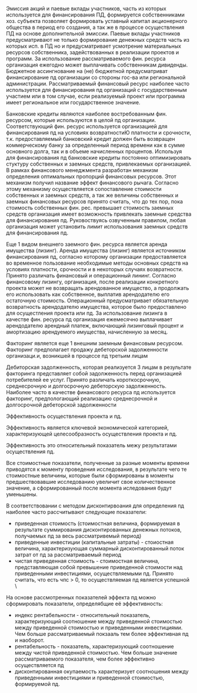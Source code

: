 Эмиссия акций и паевые вклады участников, часть из которых используется для финансирования ПД, формируется собственниками хоз. субъекта позволяет формировать уставный капитал акционерного общества в период его создания, а так же в процессе осуществления ПД на основе дополнительной эмиссии. Паевые вклады участников предусматривают не только формирование денежных средств часть из которых исп. в ПД но и предусматривает усмотрение материальных ресурсов собственника, задействованных в реализации проектов и программ. За использование рассматриваемого фин. ресурса организация ежегодно может выплачивать собственникам дивиденды. Бюджетное ассингнование на (не) бюджетной предусматриват финансирование пд организации со стороны гос-ва или региональной администрации. Рассматриваемый финансовый ресурс наиболее часто используется для финансирования пд организаций с государственным участием или в том случае, если реализуемый проект или программа имеет региональное или государственное значение. 

Банковские кредиты являются наиболее востребованным фин. ресурсом, которые используются в целой пд организации. Соответствующий фин. ресурс используется организацией для финансирования пд на условиях возвратностиЮ платности и срочности, т.к. предоставляемый банковский кредит должен быть возвращен коммерческому банку за определенный период времени как в сумме основного долга, так и в объеме начисленных процентов. Используя для финансирования пд банковские кредиты постоянно оптимизировать стуктуру собственных и заемных средств, привлекаемых организацией. В рамках финансового менеджмента разработан механизм определения оптимальных пропорций финансовых ресурсов. Этот механизм получил название эффект финансового рычага.
Согласно этому механизму осуществляется сопоставление стоимости собственных и заемных средств, а так же величины собственных и заемных финансовых ресурсов принято считать, что до тех пор, пока стоимость собственных фин. рес. превышает стоимость заемных средств организация имеет возможность привлекать заемные средства для финансирования пд. Руковоствуясь озвученным правилом, любая организация может установить лимит использования заемных средств для финансирования пд. 

Еще 1 видом внешнего заемного фин. ресурса является аренда имущества (лизинг). Аренда имущества (лизинг) является источником финансирования пд, согласно которому организации предоставляется во временное пользование необходимые методы основных средств на условиях платности, срочности и в некоторых случаях возвратности. 
Принято различать финансовый и операционный лининг. Согласно финансовому лизингу, организация, после реализации конкретного проекта может не возвращать арендованное имущество, а продолжать его использовать как собственное, выплатив арендодателю его остаточную стоимость.
Операционный предусматривает обязательную возвратность арендодателю имущества, которое было предоставлено для осущестления проекта или пд. За использование лизинга в качестве фин. ресурса пд организация ежемесячно выплачивает арендодателю арендный платеж, включающий лизинговый процент и амортизацию арендуемого имущества, начисленную за месяц. 

Факторинг является еще 1 внешним заемным финансовым ресурсом. Факторинг предполагает продажу дебеторской задолженности организаци.и, возникшей в процессе пд третьим лицам 

Дебиторская задолженность, которая реализуется 3 лицам в результате факторинга представляет собой задолженность перед организацией потребителей ее услуг. Принято различать короткосрочную, среднесрочную и долгосрочную дебеторскую задолженность. Наиболее часто в качестве финансового ресурса пд используется факторинг, предпологающий реализацию среднесрочной и долгосрочной дебеторской задолженности


Эффективность осуществления проекта и пд.

Эффективность является ключевой экономической категорией, характеризующей целесообразность осуществления проекта и пд.

Эффективность это относительный показатель межу результатами осуществления пд.



Все стоимостные показатели, полученные за разные моменты времени приводятся к моменту проведения исследования, в результате чего те стоимостные величины, которые были сформированы в моменты предшествовавшие исследованию увеличит свое количественное значение, а сформированный после момента иследования будут уменьшены.

В соответствовании с методом дисконтирвоания для определения пд наиболее часто рассчитывают следующие показатели:
- приведенная стоимость (стоимостная величина, формируемая в результате суммирования дисконтированных денежных потоков, получаемых пд за весь рассматривемый период)
- приведенные инвестиции (капитальные затраты) - стоиостная величина, характеризующая суммарный дисконтированный поток затрат от пд за рассматриваемый период 
- чистая приведенная стоимость - стоимостная величина, представляющая собой превышение приведенной стоимости над приведенными инвестициями, осуществляемыми пд. Принято считать, что есть чпс > 0, то осуществляемая пд является успешной \


На основе рассмотренных показателей эффекта пд можно сформировать показатели, определябщие её эффективность:
- индекс рентабельности - относительный показатель, характеризующий соотношение между приведенной стоимостью между приведенной стоимостью и приведенными инвестициями. Чем больше рассматриваемый покзааль тем более эффективная пд и наоборот. 
- рентабельность - показатель, характеризующий соотношение между чистой приведенной стоимостью. Чем больше значение рассматриваемого показателя, чем более эффективно осуществляется пд 
- дисконтированная окупаемость характеризует соотношения между приведенными инвестициями и приведенной стоимостью, формируемой пд.